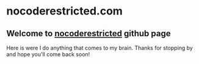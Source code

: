 nocoderestricted.com
=========================

## Welcome to [nocoderestricted](http://nocoderestricted.com) github page

Here is were I do anything that comes to my brain. Thanks for stopping by and hope you'll come back soon! 
